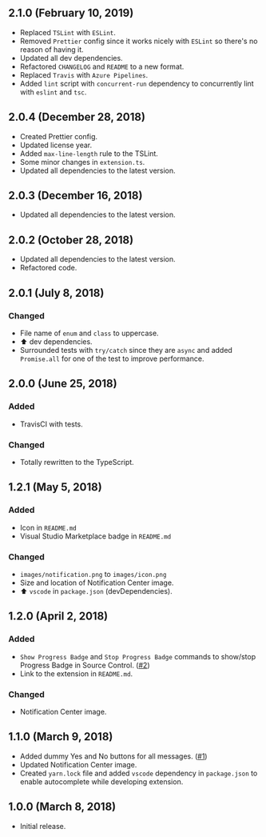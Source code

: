 ## 2.1.0 (February 10, 2019)

- Replaced `TSLint` with `ESLint`.
- Removed `Prettier` config since it works nicely with `ESLint` so there's no reason of having it.
- Updated all dev dependencies.
- Refactored `CHANGELOG` and `README` to a new format.
- Replaced `Travis` with `Azure Pipelines`.
- Added `lint` script with `concurrent-run` dependency to concurrently lint with `eslint` and `tsc`.

## 2.0.4 (December 28, 2018)

- Created Prettier config.
- Updated license year.
- Added `max-line-length` rule to the TSLint.
- Some minor changes in `extension.ts`.
- Updated all dependencies to the latest version.

## 2.0.3 (December 16, 2018)

- Updated all dependencies to the latest version.

## 2.0.2 (October 28, 2018)

- Updated all dependencies to the latest version.
- Refactored code.

## 2.0.1 (July 8, 2018)

### Changed

- File name of `enum` and `class` to uppercase.
- ⬆️ dev dependencies.
- Surrounded tests with `try/catch` since they are `async` and added `Promise.all` for one of the test to improve performance.

## 2.0.0 (June 25, 2018)

### Added

- TravisCI with tests.

### Changed

- Totally rewritten to the TypeScript.

## 1.2.1 (May 5, 2018)

### Added

- Icon in `README.md`
- Visual Studio Marketplace badge in `README.md`

### Changed

- `images/notification.png` to `images/icon.png`
- Size and location of Notification Center image.
- ⬆️ `vscode` in `package.json` (devDependencies).

## 1.2.0 (April 2, 2018)

### Added

- `Show Progress Badge` and `Stop Progress Badge` commands to show/stop Progress Badge in Source Control. ([#2](https://github.com/svipben/vscode-notification-tester/issues/2))
- Link to the extension in `README.md`.

### Changed

- Notification Center image.

## 1.1.0 (March 9, 2018)

- Added dummy Yes and No buttons for all messages. ([#1](https://github.com/svipben/vscode-notification-tester/issues/1))
- Updated Notification Center image.
- Created `yarn.lock` file and added `vscode` dependency in `package.json` to enable autocomplete while developing extension.

## 1.0.0 (March 8, 2018)

- Initial release.
